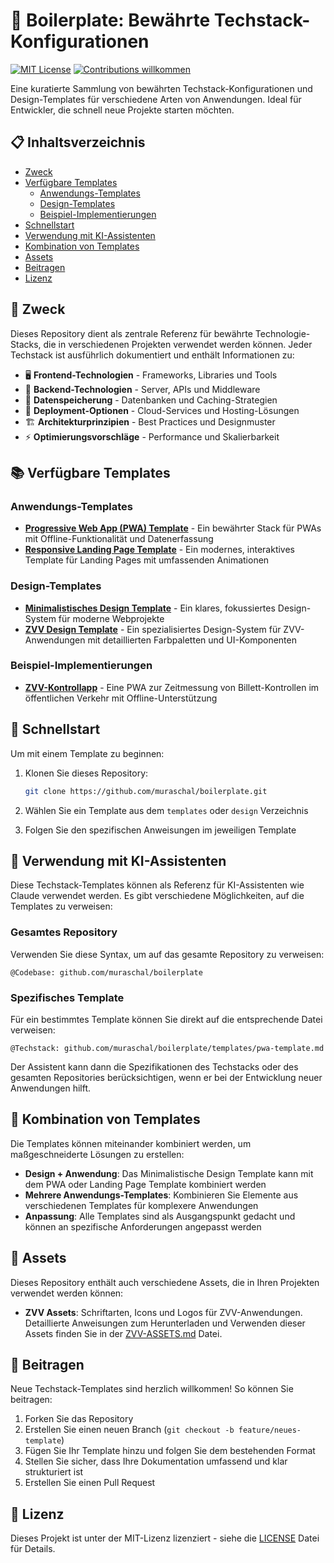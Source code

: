 # 🚀 Boilerplate: Bewährte Techstack-Konfigurationen

[![MIT License](https://img.shields.io/badge/License-MIT-green.svg)](https://choosealicense.com/licenses/mit/)
[![Contributions willkommen](https://img.shields.io/badge/Beiträge-willkommen-brightgreen.svg)](CONTRIBUTING.md)

Eine kuratierte Sammlung von bewährten Techstack-Konfigurationen und Design-Templates für verschiedene Arten von Anwendungen. Ideal für Entwickler, die schnell neue Projekte starten möchten.

## 📋 Inhaltsverzeichnis

- [Zweck](#zweck)
- [Verfügbare Templates](#verfügbare-templates)
  - [Anwendungs-Templates](#anwendungs-templates)
  - [Design-Templates](#design-templates)
  - [Beispiel-Implementierungen](#beispiel-implementierungen)
- [Schnellstart](#schnellstart)
- [Verwendung mit KI-Assistenten](#verwendung-mit-ki-assistenten)
- [Kombination von Templates](#kombination-von-templates)
- [Assets](#assets)
- [Beitragen](#beitragen)
- [Lizenz](#lizenz)

## 🎯 Zweck

Dieses Repository dient als zentrale Referenz für bewährte Technologie-Stacks, die in verschiedenen Projekten verwendet werden können. Jeder Techstack ist ausführlich dokumentiert und enthält Informationen zu:

- 🖥️ **Frontend-Technologien** - Frameworks, Libraries und Tools
- 🔧 **Backend-Technologien** - Server, APIs und Middleware
- 💾 **Datenspeicherung** - Datenbanken und Caching-Strategien
- 🚢 **Deployment-Optionen** - Cloud-Services und Hosting-Lösungen
- 🏗️ **Architekturprinzipien** - Best Practices und Designmuster
- ⚡ **Optimierungsvorschläge** - Performance und Skalierbarkeit

## 📚 Verfügbare Templates

### Anwendungs-Templates

- [**Progressive Web App (PWA) Template**](templates/pwa-template.md) - Ein bewährter Stack für PWAs mit Offline-Funktionalität und Datenerfassung
- [**Responsive Landing Page Template**](templates/landing-page-template.md) - Ein modernes, interaktives Template für Landing Pages mit umfassenden Animationen

### Design-Templates

- [**Minimalistisches Design Template**](design/minimal-design-template.md) - Ein klares, fokussiertes Design-System für moderne Webprojekte
- [**ZVV Design Template**](design/zvv-design-template.md) - Ein spezialisiertes Design-System für ZVV-Anwendungen mit detaillierten Farbpaletten und UI-Komponenten

### Beispiel-Implementierungen

- [**ZVV-Kontrollapp**](https://github.com/muraschal/zvv-kontrollapp) - Eine PWA zur Zeitmessung von Billett-Kontrollen im öffentlichen Verkehr mit Offline-Unterstützung

## 🚀 Schnellstart

Um mit einem Template zu beginnen:

1. Klonen Sie dieses Repository:
   ```bash
   git clone https://github.com/muraschal/boilerplate.git
   ```

2. Wählen Sie ein Template aus dem `templates` oder `design` Verzeichnis

3. Folgen Sie den spezifischen Anweisungen im jeweiligen Template

## 🤖 Verwendung mit KI-Assistenten

Diese Techstack-Templates können als Referenz für KI-Assistenten wie Claude verwendet werden. Es gibt verschiedene Möglichkeiten, auf die Templates zu verweisen:

### Gesamtes Repository

Verwenden Sie diese Syntax, um auf das gesamte Repository zu verweisen:

```
@Codebase: github.com/muraschal/boilerplate
```

### Spezifisches Template

Für ein bestimmtes Template können Sie direkt auf die entsprechende Datei verweisen:

```
@Techstack: github.com/muraschal/boilerplate/templates/pwa-template.md
```

Der Assistent kann dann die Spezifikationen des Techstacks oder des gesamten Repositories berücksichtigen, wenn er bei der Entwicklung neuer Anwendungen hilft.

## 🔄 Kombination von Templates

Die Templates können miteinander kombiniert werden, um maßgeschneiderte Lösungen zu erstellen:

- **Design + Anwendung**: Das Minimalistische Design Template kann mit dem PWA oder Landing Page Template kombiniert werden
- **Mehrere Anwendungs-Templates**: Kombinieren Sie Elemente aus verschiedenen Templates für komplexere Anwendungen
- **Anpassung**: Alle Templates sind als Ausgangspunkt gedacht und können an spezifische Anforderungen angepasst werden

## 🎨 Assets

Dieses Repository enthält auch verschiedene Assets, die in Ihren Projekten verwendet werden können:

- **ZVV Assets**: Schriftarten, Icons und Logos für ZVV-Anwendungen. Detaillierte Anweisungen zum Herunterladen und Verwenden dieser Assets finden Sie in der [ZVV-ASSETS.md](ZVV-ASSETS.md) Datei.

## 👥 Beitragen

Neue Techstack-Templates sind herzlich willkommen! So können Sie beitragen:

1. Forken Sie das Repository
2. Erstellen Sie einen neuen Branch (`git checkout -b feature/neues-template`)
3. Fügen Sie Ihr Template hinzu und folgen Sie dem bestehenden Format
4. Stellen Sie sicher, dass Ihre Dokumentation umfassend und klar strukturiert ist
5. Erstellen Sie einen Pull Request

## 📄 Lizenz

Dieses Projekt ist unter der MIT-Lizenz lizenziert - siehe die [LICENSE](LICENSE) Datei für Details.